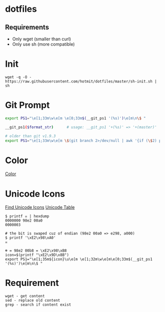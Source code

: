# dotfiles

## Requirements
* Only wget (smaller than curl)
* Only use sh (more compatible)


# Init
```
wget -q -O - https://raw.githubusercontent.com/hotmit/dotfiles/master/sh-init.sh | sh
```


# Git Prompt
```bash
export PS1="\e[1;33m\w\e[m \e[0;33m$(__git_ps1 '(%s)')\e[m\n\$ "

__git_ps1($format_str)      # usage: __git_ps1 '+(%s)' => '+(master)'

# older than git v1.9.3
export PS1="\e[1;33m\w\e[m \$(git branch 2>/dev/null | awk '{if (\$2) printf(\"\\033[0;33m(%s)\\033[m\", \$2);}')\n\$ "
```

# Color
[Color](http://bashrcgenerator.com/)


# Unicode Icons
[Find Unicode Icons](http://shapecatcher.com/index.html)
[Unicode Table](https://unicode-table.com/en/)
```
$ printf ☠ | hexdump
0000000 98e2 00a0
0000003

# the bit is swaped cuz of endian (98e2 00a0 => e298, a000)
$ printf '\xE2\x98\xA0'
☠

☸ = 98e2 00b8 = \xE2\x98\xB8
icon=$(printf "\xE2\x9D\x8B")
export PS1="\e[1;35m${icon}\u\e[m \e[1;32m\w\e[m\e[0;33m$(__git_ps1 '(%s)')\e[m\n\$ "
```

# Requirement
```
wget - get content
sed - replace old content
grep - search if content exist
```